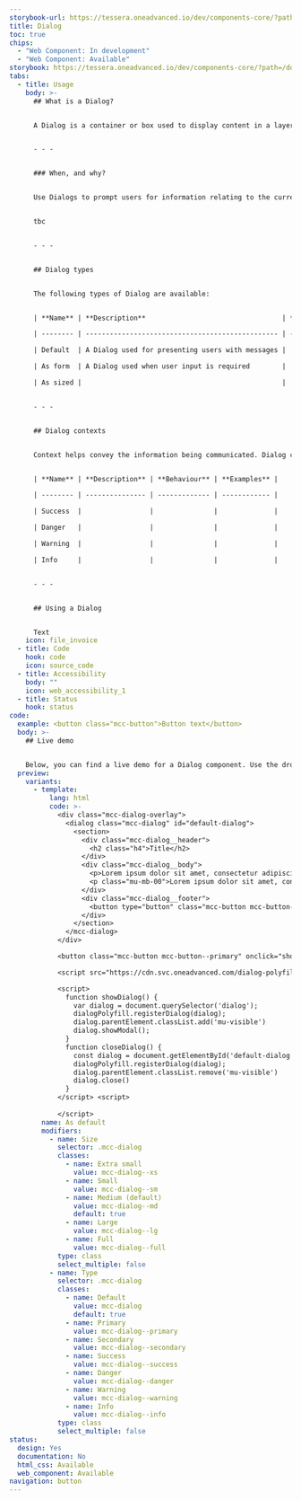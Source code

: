 ```yaml
---
storybook-url: https://tessera.oneadvanced.io/dev/components-core/?path=/docs/html-button--as-default
title: Dialog
toc: true
chips:
  - "Web Component: In development"
  - "Web Component: Available"
storybook: https://tessera.oneadvanced.io/dev/components-core/?path=/docs/custom-elements-dialog--as-default
tabs:
  - title: Usage
    body: >-
      ## What is a Dialog?


      A Dialog is a container or box used to display content in a layer that sits above the main application. They are an interaction between the application and the user.


      - - -


      ### When, and why?


      Use Dialogs to prompt users for information relating to the current task or to display messaging which helps them to make decisions about the current workflow. A Dialog is typically used when a particular action has to be performed and interrupts the user's workflow until its content has been reviewed, interacted with or dismissed.


      tbc


      - - -


      ## Dialog types


      The following types of Dialog are available:


      | **Name** | **Description**                                  | **Behaviour** | **Example** |

      | -------- | ------------------------------------------------ | ------------- | ----------- |

      | Default  | A Dialog used for presenting users with messages |               |             |

      | As form  | A Dialog used when user input is required        |               |             |

      | As sized |                                                  |               |             |


      - - -


      ## Dialog contexts


      Context helps convey the information being communicated. Dialog contexts correspond to a colour to provide a consistent experience for users. For more information, refer to Colours \[link to Colours page].


      | **Name** | **Description** | **Behaviour** | **Examples** |

      | -------- | --------------- | ------------- | ------------ |

      | Success  |                 |               |              |

      | Danger   |                 |               |              |

      | Warning  |                 |               |              |

      | Info     |                 |               |              |


      - - -


      ## Using a Dialog


      Text
    icon: file_invoice
  - title: Code
    hook: code
    icon: source_code
  - title: Accessibility
    body: ""
    icon: web_accessibility_1
  - title: Status
    hook: status
code:
  example: <button class="mcc-button">Button text</button>
  body: >-
    ## Live demo


    Below, you can find a live demo for a Dialog component. Use the drop-down menus and radio buttons to view the different Dialog Types and Variants.
  preview:
    variants:
      - template:
          lang: html
          code: >-
            <div class="mcc-dialog-overlay">
              <dialog class="mcc-dialog" id="default-dialog">
                <section>
                  <div class="mcc-dialog__header">
                    <h2 class="h4">Title</h2>
                  </div>
                  <div class="mcc-dialog__body">
                    <p>Lorem ipsum dolor sit amet, consectetur adipiscing elit, sed do eiusmod tempor incididunt ut labore et dolore magna aliqua. Ut enim ad minim veniam, quis nostrud exercitation ullamco laboris nisi ut aliquip ex ea commodo consequat. </p>
                    <p class="mu-mb-00">Lorem ipsum dolor sit amet, consectetur adipiscing elit, sed do eiusmod tempor incididunt ut labore et dolore magna aliqua. Ut enim ad minim veniam, quis nostrud exercitation ullamco laboris nisi ut aliquip ex ea commodo consequat. </p>
                  </div>
                  <div class="mcc-dialog__footer">
                    <button type="button" class="mcc-button mcc-button--outline" onclick="closeDialog()">Close</button>
                  </div>
                </section>
              </mcc-dialog>
            </div>

            <button class="mcc-button mcc-button--primary" onclick="showDialog()">Show dialog</button>

            <script src="https://cdn.svc.oneadvanced.com/dialog-polyfill/0.5.6/dialog-polyfill.js" type="module"></script>

            <script>
              function showDialog() {
                var dialog = document.querySelector('dialog');
                dialogPolyfill.registerDialog(dialog);
                dialog.parentElement.classList.add('mu-visible')
                dialog.showModal();
              }
              function closeDialog() {
                const dialog = document.getElementById('default-dialog')
                dialogPolyfill.registerDialog(dialog);
                dialog.parentElement.classList.remove('mu-visible')
                dialog.close()
              }
            </script> <script>
              
            </script>
        name: As default
        modifiers:
          - name: Size
            selector: .mcc-dialog
            classes:
              - name: Extra small
                value: mcc-dialog--xs
              - name: Small
                value: mcc-dialog--sm
              - name: Medium (default)
                value: mcc-dialog--md
                default: true
              - name: Large
                value: mcc-dialog--lg
              - name: Full
                value: mcc-dialog--full
            type: class
            select_multiple: false
          - name: Type
            selector: .mcc-dialog
            classes:
              - name: Default
                value: mcc-dialog
                default: true
              - name: Primary
                value: mcc-dialog--primary
              - name: Secondary
                value: mcc-dialog--secondary
              - name: Success
                value: mcc-dialog--success
              - name: Danger
                value: mcc-dialog--danger
              - name: Warning
                value: mcc-dialog--warning
              - name: Info
                value: mcc-dialog--info
            type: class
            select_multiple: false
status:
  design: Yes
  documentation: No
  html_css: Available
  web_component: Available
navigation: button
---
```

